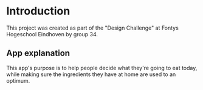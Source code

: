 # Introduction

This project was created as part of the "Design Challenge" at Fontys Hogeschool Eindhoven by group 34.



## App explanation

This app's purpose is to help people decide what they're going to eat today, while making sure the ingredients they have at home are used to an optimum.


